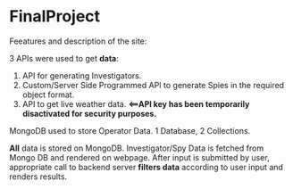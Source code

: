 # FinalProject
Feeatures and description of the site:

3 APIs were used to get **data**:

1) API for generating Investigators.
2) Custom/Server Side Programmed API to generate Spies in the required object format.
3) API to get live weather data. **<==API key has been temporarily disactivated for security purposes.**

MongoDB used to store Operator Data.
1 Database, 2 Collections.

**All** data is stored on MongoDB. Investigator/Spy Data is fetched from Mongo DB and rendered on webpage.
After input is submitted by user, appropriate call to backend server **filters data** according to user input and renders results.
